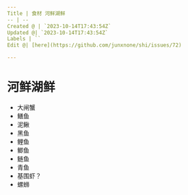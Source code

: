 ```yaml
---
Title | 食材 河鲜湖鲜
-- | --
Created @ | `2023-10-14T17:43:54Z`
Updated @| `2023-10-14T17:43:54Z`
Labels | ``
Edit @| [here](https://github.com/junxnone/shi/issues/72)

---
```

# 河鲜湖鲜
- 大闸蟹
- 鳝鱼
- 泥鳅
- 黑鱼
- 鲤鱼
- 鲫鱼
- 鲢鱼
- 青鱼
- 基围虾？
- 螺蛳

